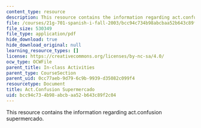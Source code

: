 ```yaml
---
content_type: resource
description: This resource contains the information regarding act.confusion supermercado.
file: /courses/21g-701-spanish-i-fall-2003/bcc94c734b98abcbaa52b643c89f2c04_MIT21G_701F03_16conf.pdf
file_size: 530349
file_type: application/pdf
hide_download: true
hide_download_original: null
learning_resource_types: []
license: https://creativecommons.org/licenses/by-nc-sa/4.0/
ocw_type: OCWFile
parent_title: In-class Activities
parent_type: CourseSection
parent_uid: 0cc77aeb-9d79-6c9b-9939-d35082c099f4
resourcetype: Document
title: Act.Confusion Supermercado
uid: bcc94c73-4b98-abcb-aa52-b643c89f2c04
---
```

This resource contains the information regarding act.confusion supermercado.